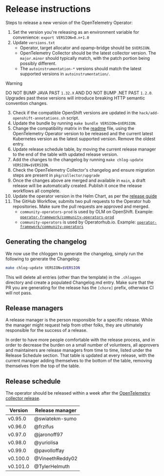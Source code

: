 # Release instructions

Steps to release a new version of the OpenTelemetry Operator:

1. Set the version you're releasing as an environment variable for convenience: `export VERSION=0.n+1.0`
2. Update `versions.txt`
   - Operator, target allocator and opamp-bridge should be `$VERSION`. 
   - OpenTelemetry Collector should be the latest collector version. The `major.minor` should typically match, with the patch portion being possibly different.
   - The `autoinstrumentation-*` versions should match the latest supported versions in `autoinstrumentation/`.
> [!WARNING]  
> DO NOT BUMP JAVA PAST `1.32.X` AND DO NOT BUMP .NET PAST `1.2.0`. Upgrades past these versions will introduce breaking HTTP semantic convention changes.
3. Check if the compatible OpenShift versions are updated in the `hack/add-openshift-annotations.sh` script.
3. Update the bundle by running `make bundle VERSION=$VERSION`.
3. Change the compatibility matrix in the [readme](./README.md) file, using the OpenTelemetry Operator version to be released and the current latest Kubernetes version as the latest supported version. Remove the oldest entry.
3. Update release schedule table, by moving the current release manager to the end of the table with updated release version.
3. Add the changes to the changelog by running `make chlog-update VERSION=$VERSION`.
3. Check the OpenTelemetry Collector's changelog and ensure migration steps are present in `pkg/collector/upgrade`
3. Once the changes above are merged and available in `main`, a draft release will be automatically created. Publish it once the release workflows all complete. 
3. Update the operator version in the Helm Chart, as per the [release guide](https://github.com/open-telemetry/opentelemetry-helm-charts/blob/main/charts/opentelemetry-operator/CONTRIBUTING.md)
3. The GitHub Workflow, submits two pull requests to the Operator hub repositories. Make sure the pull requests are approved and merged.
   - `community-operators-prod` is used by OLM on OpenShift. Example: [`operator-framework/community-operators-prod`](https://github.com/redhat-openshift-ecosystem/community-operators-prod/pull/494)
   - `community-operators` is used by Operatorhub.io. Example: [`operator-framework/community-operators`](https://github.com/k8s-operatorhub/community-operators/pull/461)

## Generating the changelog

We now use the chloggen to generate the changelog, simply run the following to generate the Changelog:

```bash
make chlog-update VERSION=$VERSION
```

This will delete all entries (other than the template) in the `.chloggen` directory and create a populated Changelog.md entry. Make sure that the PR you are generating for the release has the `[chore]` prefix, otherwise CI will not pass.


## Release managers

A release manager is the person responsible for a specific release. While the manager might request help from other folks, they are ultimately responsible for the success of a release.

In order to have more people comfortable with the release process, and in order to decrease the burden on a small number of volunteers, all approvers and maintainers are release managers from time to time, listed under the Release Schedule section. That table is updated at every release, with the current manager adding themselves to the bottom of the table, removing themselves from the top of the table.

## Release schedule

The operator should be released within a week after the [OpenTelemetry collector release](https://github.com/open-telemetry/opentelemetry-collector/blob/main/docs/release.md#release-schedule).

| Version  | Release manager |
|----------|-----------------|
| v0.95.0  | @swiatekm-sumo  |
| v0.96.0  | @frzifus        |
| v0.97.0  | @jaronoff97     |
| v0.98.0  | @yuriolisa      |
| v0.99.0  | @pavolloffay    |
| v0.100.0 | @VineethReddy02 |
| v0.101.0 | @TylerHelmuth   |
